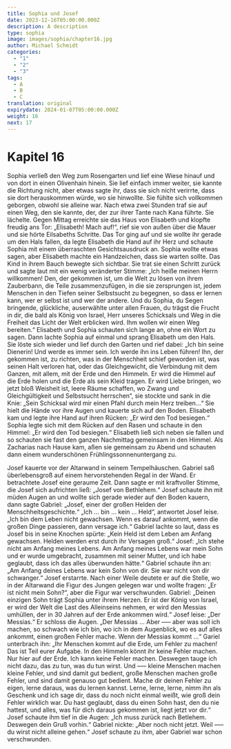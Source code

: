 ```yaml
---
title: Sophia und Josef
date: 2023-12-16T05:00:00.000Z
description: A description
type: sophia
image: images/sophia/chapter16.jpg
author: Michael Schmidt
categories:
  - "1"
  - "2"
  - "3"
tags:
  - A
  - B
  - C
translation: original
expirydate: 2024-01-07T05:00:00.000Z
weight: 16
next: 17
---
```


# Kapitel 16

Sophia verließ den Weg zum Rosengarten und lief eine Wiese hinauf und von dort in einen Olivenhain hinein.
Sie lief einfach immer weiter, sie kannte die Richtung nicht, aber etwas sagte ihr, dass sie sich nicht verirrte, dass sie dort herauskommen würde, wo sie hinwollte.
Sie fühlte sich vollkommen geborgen, obwohl sie alleine war.
Nach etwa zwei Stunden traf sie auf einen Weg, den sie kannte, der, der zur ihrer Tante nach Kana führte.
Sie lächelte.
Gegen Mittag erreichte sie das Haus von Elisabeth und klopfte freudig ans Tor: „Elisabeth! Mach auf!“, rief sie von außen über die Mauer und sie hörte Eilsabeths Schritte.
Das Tor ging auf und sie wollte ihr gerade um den Hals fallen, da legte Elisabeth die Hand auf ihr Herz und schaute Sophia mit einem überraschten Gesichtsausdruck an.
Sophia wollte etwas sagen, aber Elisabeth machte ein Handzeichen, dass sie warten sollte.
Das Kind in ihrem Bauch bewegte sich sichtbar.
Sie trat sie einen Schritt zurück und sagte laut mit ein wenig veränderter Stimme: „Ich heiße meinen Herrn willkommen! Den, der gekommen ist, um die Welt zu lösen von ihrem Zauberbann, die Teile zusammenzufügen, in die sie zersprungen ist, jedem Menschen in den Tiefen seiner Selbstsucht zu begegnen, so dass er lernen kann, wer er selbst ist und wer der andere.
Und du Sophia, du Segen bringende, glückliche, auserwählte unter allen Frauen, du trägst die Frucht in dir, die bald als König von Israel, Herr unseres Schicksals und Weg in die Freiheit das Licht der Welt erblicken wird.
Ihm wollen wir einen Weg bereiten.“
Elisabeth und Sophia schauten sich lange an, ohne ein Wort zu sagen.
Dann lachte Sophia auf einmal und sprang Elisabeth um den Hals.
Sie löste sich wieder und lief durch den Garten und rief dabei: „Ich bin seine Dienerin! Und werde es immer sein.
Ich werde ihn ins Leben führen! Ihn, der gekommen ist, zu richten, was in der Menschheit schief geworden ist, was seinen Halt verloren hat, oder das Gleichgewicht, die Verbindung mit dem Ganzen, mit allem, mit der Erde und den Himmeln.
Er wird die Himmel auf die Erde holen und die Erde als sein Kleid tragen.
Er wird Liebe bringen, wo jetzt bloß Weisheit ist, leere Räume schaffen, wo Zwang und Gleichgültigkeit und Selbstsucht herrschen“, sie stockte und sank in die Knie: „Sein Schicksal wird mir einen Pfahl durch mein Herz treiben...“
Sie hielt die Hände vor ihre Augen und kauerte sich auf den Boden.
Elisabeth kam und legte ihre Hand auf ihren Rücken: „Er wird den Tod besiegen.“
Sophia legte sich mit dem Rücken auf den Rasen und schaute in den Himmel: „Er wird den Tod besiegen.“
Elisabeth ließ sich neben sie fallen und so schauten sie fast den ganzen Nachmittag gemeinsam in den Himmel.
Als Zacharias nach Hause kam, aßen sie gemeinsam zu Abend und schauten dann einem wunderschönen Frühlingssonnenuntergang zu.

Josef kauerte vor der Altarwand in seinem Tempelhäuschen.
Gabriel saß überlebensgroß auf einem hervorstehenden Regal in der Wand.
Er betrachtete Josef eine geraume Zeit.
Dann sagte er mit kraftvoller Stimme, die Josef sich aufrichten ließ: „Josef von Bethlehem.“
Josef schaute ihn mit müden Augen an und wollte sich gerade wieder auf den Boden kauern, dann sagte Gabriel: „Josef, einer der großen Helden der Menschheitsgeschichte.“
„Ich ... bin ... kein ... Held“, antwortet Josef leise.
„Ich bin dem Leben nicht gewachsen.
Wenn es darauf ankommt, wenn die großen Dinge passieren, dann versage ich.“
Gabriel lachte so laut, dass es Josef bis in seine Knochen spürte: „Kein Held ist dem Leben am Anfang gewachsen.
Helden werden erst durch ihr Versagen groß.“
Josef: „Ich stehe nicht am Anfang meines Lebens.
Am Anfang meines Lebens war mein Sohn und er wurde umgebracht, zusammen mit seiner Mutter, und ich habe geglaubt, dass ich das alles überwunden hätte.“
Gabriel schaute ihn an: „Am Anfang deines Lebens war kein Sohn von dir.
Sie war nicht von dir schwanger.“
Josef erstarrte.
Nach einer Weile deutete er auf die Stelle, wo in der Altarwand die Figur des Jungen gelegen war und wollte fragen: „Er ist nicht mein Sohn?“, aber die Figur war verschwunden.
Gabriel: „Deinen einzigen Sohn trägt Sophia unter ihrem Herzen.
Er ist der König von Israel, er wird der Welt die Last des Alleinseins nehmen, er wird den Messias umhüllen, der in 30 Jahren auf der Erde ankommen wird.“
Josef leise: „Der Messias.“
Er schloss die Augen.
„Der Messias ... Aber ––– aber was soll ich machen, so schwach wie ich bin, wo ich in dem Augenblick, wo es auf alles ankommt, einen großen Fehler mache.
Wenn der Messias kommt ...“
Gariel unterbrach ihn: „Ihr Menschen kommt auf die Erde, um Fehler zu machen! Das ist Teil eurer Aufgabe.
In den Himmeln könnt ihr keine Fehler machen.
Nur hier auf der Erde.
Ich kann keine Fehler machen.
Deswegen tauge ich nicht dazu, das zu tun, was du tun wirst.
Und ––– kleine Menschen machen kleine Fehler, und sind damit gut bedient, große Menschen machen große Fehler, und sind damit genauso gut bedient.
Mache dir deinen Fehler zu eigen, lerne daraus, was du lernen kannst.
Lerne, lerne, lerne, nimm ihn als Geschenk und ich sage dir, dass du noch nicht einmal weißt, wie groß dein Fehler wirklich war.
Du hast geglaubt, dass du einen Sohn hast, den du nie hattest, und alles, was für dich daraus gekommen ist, liegt jetzt vor dir.“
Josef schaute ihm tief in die Augen: „Ich muss zurück nach Betlehem.
Deswegen dein Gruß vorhin.“
Gabriel nickte: „Aber noch nicht jetzt.
Weil ––– du wirst nicht alleine gehen.“
Josef schaute zu ihm, aber Gabriel war schon verschwunden.
